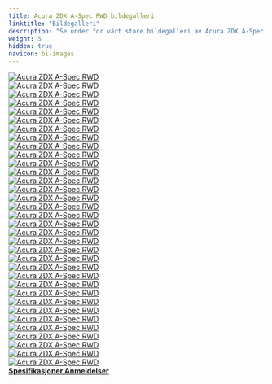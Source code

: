 ```yaml
---
title: Acura ZDX A-Spec RWD bildegalleri
linktitle: "Bildegalleri"
description: "Se under for vårt store bildegalleri av Acura ZDX A-Spec RWD. Klikk på bildene for høyoppløselige versjoner."
weight: 5
hidden: true
navicon: bi-images
---
```

<!-- markdownlint-disable MD033 -->
<div class="row" id ="my-gallery">
	<div class="pswp-grid-item col-6 col-md-4">
		<a href="https://media.evkx.net/multimedia/models/acura/zdx/zdx_a-spec_rwd/cameramirror_1.jpg"
data-pswp-src="https://media.evkx.net/multimedia/models/acura/zdx/zdx_a-spec_rwd/cameramirror_1.jpg"
data-pswp-width="3000"
data-pswp-height="1985" 
target="_blank">
			<img src="https://media.evkx.net/multimedia/models/acura/zdx/zdx_a-spec_rwd/cameramirror_1_xst.jpg" alt="Acura ZDX A-Spec RWD" class="img-fluid " />
		</a>
	</div>
	<div class="pswp-grid-item col-6 col-md-4">
		<a href="https://media.evkx.net/multimedia/models/acura/zdx/zdx_a-spec_rwd/charging_1.jpg"
data-pswp-src="https://media.evkx.net/multimedia/models/acura/zdx/zdx_a-spec_rwd/charging_1.jpg"
data-pswp-width="3000"
data-pswp-height="2250" 
target="_blank">
			<img src="https://media.evkx.net/multimedia/models/acura/zdx/zdx_a-spec_rwd/charging_1_xst.jpg" alt="Acura ZDX A-Spec RWD" class="img-fluid " />
		</a>
	</div>
	<div class="pswp-grid-item col-6 col-md-4">
		<a href="https://media.evkx.net/multimedia/models/acura/zdx/zdx_a-spec_rwd/detail_1.jpg"
data-pswp-src="https://media.evkx.net/multimedia/models/acura/zdx/zdx_a-spec_rwd/detail_1.jpg"
data-pswp-width="3000"
data-pswp-height="2000" 
target="_blank">
			<img src="https://media.evkx.net/multimedia/models/acura/zdx/zdx_a-spec_rwd/detail_1_xst.jpg" alt="Acura ZDX A-Spec RWD" class="img-fluid " />
		</a>
	</div>
	<div class="pswp-grid-item col-6 col-md-4">
		<a href="https://media.evkx.net/multimedia/models/acura/zdx/zdx_a-spec_rwd/exterior_1.jpg"
data-pswp-src="https://media.evkx.net/multimedia/models/acura/zdx/zdx_a-spec_rwd/exterior_1.jpg"
data-pswp-width="3000"
data-pswp-height="2000" 
target="_blank">
			<img src="https://media.evkx.net/multimedia/models/acura/zdx/zdx_a-spec_rwd/exterior_1_xst.jpg" alt="Acura ZDX A-Spec RWD" class="img-fluid " />
		</a>
	</div>
	<div class="pswp-grid-item col-6 col-md-4">
		<a href="https://media.evkx.net/multimedia/models/acura/zdx/zdx_a-spec_rwd/exterior_2.jpg"
data-pswp-src="https://media.evkx.net/multimedia/models/acura/zdx/zdx_a-spec_rwd/exterior_2.jpg"
data-pswp-width="3000"
data-pswp-height="2000" 
target="_blank">
			<img src="https://media.evkx.net/multimedia/models/acura/zdx/zdx_a-spec_rwd/exterior_2_xst.jpg" alt="Acura ZDX A-Spec RWD" class="img-fluid " />
		</a>
	</div>
	<div class="pswp-grid-item col-6 col-md-4">
		<a href="https://media.evkx.net/multimedia/models/acura/zdx/zdx_a-spec_rwd/exterior_3.jpg"
data-pswp-src="https://media.evkx.net/multimedia/models/acura/zdx/zdx_a-spec_rwd/exterior_3.jpg"
data-pswp-width="3000"
data-pswp-height="1999" 
target="_blank">
			<img src="https://media.evkx.net/multimedia/models/acura/zdx/zdx_a-spec_rwd/exterior_3_xst.jpg" alt="Acura ZDX A-Spec RWD" class="img-fluid " />
		</a>
	</div>
	<div class="pswp-grid-item col-6 col-md-4">
		<a href="https://media.evkx.net/multimedia/models/acura/zdx/zdx_a-spec_rwd/exterior_6.jpg"
data-pswp-src="https://media.evkx.net/multimedia/models/acura/zdx/zdx_a-spec_rwd/exterior_6.jpg"
data-pswp-width="3000"
data-pswp-height="2250" 
target="_blank">
			<img src="https://media.evkx.net/multimedia/models/acura/zdx/zdx_a-spec_rwd/exterior_6_xst.jpg" alt="Acura ZDX A-Spec RWD" class="img-fluid " />
		</a>
	</div>
	<div class="pswp-grid-item col-6 col-md-4">
		<a href="https://media.evkx.net/multimedia/models/acura/zdx/zdx_a-spec_rwd/frontseats_1.jpg"
data-pswp-src="https://media.evkx.net/multimedia/models/acura/zdx/zdx_a-spec_rwd/frontseats_1.jpg"
data-pswp-width="3000"
data-pswp-height="1997" 
target="_blank">
			<img src="https://media.evkx.net/multimedia/models/acura/zdx/zdx_a-spec_rwd/frontseats_1_xst.jpg" alt="Acura ZDX A-Spec RWD" class="img-fluid " />
		</a>
	</div>
	<div class="pswp-grid-item col-6 col-md-4">
		<a href="https://media.evkx.net/multimedia/models/acura/zdx/zdx_a-spec_rwd/frontseats_2.jpg"
data-pswp-src="https://media.evkx.net/multimedia/models/acura/zdx/zdx_a-spec_rwd/frontseats_2.jpg"
data-pswp-width="3000"
data-pswp-height="2250" 
target="_blank">
			<img src="https://media.evkx.net/multimedia/models/acura/zdx/zdx_a-spec_rwd/frontseats_2_xst.jpg" alt="Acura ZDX A-Spec RWD" class="img-fluid " />
		</a>
	</div>
	<div class="pswp-grid-item col-6 col-md-4">
		<a href="https://media.evkx.net/multimedia/models/acura/zdx/zdx_a-spec_rwd/frontseats_3.jpg"
data-pswp-src="https://media.evkx.net/multimedia/models/acura/zdx/zdx_a-spec_rwd/frontseats_3.jpg"
data-pswp-width="3000"
data-pswp-height="2137" 
target="_blank">
			<img src="https://media.evkx.net/multimedia/models/acura/zdx/zdx_a-spec_rwd/frontseats_3_xst.jpg" alt="Acura ZDX A-Spec RWD" class="img-fluid " />
		</a>
	</div>
	<div class="pswp-grid-item col-6 col-md-4">
		<a href="https://media.evkx.net/multimedia/models/acura/zdx/zdx_a-spec_rwd/headlights_1.jpg"
data-pswp-src="https://media.evkx.net/multimedia/models/acura/zdx/zdx_a-spec_rwd/headlights_1.jpg"
data-pswp-width="3000"
data-pswp-height="2000" 
target="_blank">
			<img src="https://media.evkx.net/multimedia/models/acura/zdx/zdx_a-spec_rwd/headlights_1_xst.jpg" alt="Acura ZDX A-Spec RWD" class="img-fluid " />
		</a>
	</div>
	<div class="pswp-grid-item col-6 col-md-4">
		<a href="https://media.evkx.net/multimedia/models/acura/zdx/zdx_a-spec_rwd/headlights_2.jpg"
data-pswp-src="https://media.evkx.net/multimedia/models/acura/zdx/zdx_a-spec_rwd/headlights_2.jpg"
data-pswp-width="3000"
data-pswp-height="2250" 
target="_blank">
			<img src="https://media.evkx.net/multimedia/models/acura/zdx/zdx_a-spec_rwd/headlights_2_xst.jpg" alt="Acura ZDX A-Spec RWD" class="img-fluid " />
		</a>
	</div>
	<div class="pswp-grid-item col-6 col-md-4">
		<a href="https://media.evkx.net/multimedia/models/acura/zdx/zdx_a-spec_rwd/headlights_3.jpg"
data-pswp-src="https://media.evkx.net/multimedia/models/acura/zdx/zdx_a-spec_rwd/headlights_3.jpg"
data-pswp-width="3000"
data-pswp-height="2249" 
target="_blank">
			<img src="https://media.evkx.net/multimedia/models/acura/zdx/zdx_a-spec_rwd/headlights_3_xst.jpg" alt="Acura ZDX A-Spec RWD" class="img-fluid " />
		</a>
	</div>
	<div class="pswp-grid-item col-6 col-md-4">
		<a href="https://media.evkx.net/multimedia/models/acura/zdx/zdx_a-spec_rwd/interior_1.jpg"
data-pswp-src="https://media.evkx.net/multimedia/models/acura/zdx/zdx_a-spec_rwd/interior_1.jpg"
data-pswp-width="3000"
data-pswp-height="1687" 
target="_blank">
			<img src="https://media.evkx.net/multimedia/models/acura/zdx/zdx_a-spec_rwd/interior_1_xst.jpg" alt="Acura ZDX A-Spec RWD" class="img-fluid " />
		</a>
	</div>
	<div class="pswp-grid-item col-6 col-md-4">
		<a href="https://media.evkx.net/multimedia/models/acura/zdx/zdx_a-spec_rwd/interior_2.jpg"
data-pswp-src="https://media.evkx.net/multimedia/models/acura/zdx/zdx_a-spec_rwd/interior_2.jpg"
data-pswp-width="3000"
data-pswp-height="1969" 
target="_blank">
			<img src="https://media.evkx.net/multimedia/models/acura/zdx/zdx_a-spec_rwd/interior_2_xst.jpg" alt="Acura ZDX A-Spec RWD" class="img-fluid " />
		</a>
	</div>
	<div class="pswp-grid-item col-6 col-md-4">
		<a href="https://media.evkx.net/multimedia/models/acura/zdx/zdx_a-spec_rwd/interior_3.jpg"
data-pswp-src="https://media.evkx.net/multimedia/models/acura/zdx/zdx_a-spec_rwd/interior_3.jpg"
data-pswp-width="3000"
data-pswp-height="2000" 
target="_blank">
			<img src="https://media.evkx.net/multimedia/models/acura/zdx/zdx_a-spec_rwd/interior_3_xst.jpg" alt="Acura ZDX A-Spec RWD" class="img-fluid " />
		</a>
	</div>
	<div class="pswp-grid-item col-6 col-md-4">
		<a href="https://media.evkx.net/multimedia/models/acura/zdx/zdx_a-spec_rwd/interior_4.jpg"
data-pswp-src="https://media.evkx.net/multimedia/models/acura/zdx/zdx_a-spec_rwd/interior_4.jpg"
data-pswp-width="2000"
data-pswp-height="1126" 
target="_blank">
			<img src="https://media.evkx.net/multimedia/models/acura/zdx/zdx_a-spec_rwd/interior_4_xst.jpg" alt="Acura ZDX A-Spec RWD" class="img-fluid " />
		</a>
	</div>
	<div class="pswp-grid-item col-6 col-md-4">
		<a href="https://media.evkx.net/multimedia/models/acura/zdx/zdx_a-spec_rwd/interior_5.jpg"
data-pswp-src="https://media.evkx.net/multimedia/models/acura/zdx/zdx_a-spec_rwd/interior_5.jpg"
data-pswp-width="2000"
data-pswp-height="1126" 
target="_blank">
			<img src="https://media.evkx.net/multimedia/models/acura/zdx/zdx_a-spec_rwd/interior_5_xst.jpg" alt="Acura ZDX A-Spec RWD" class="img-fluid " />
		</a>
	</div>
	<div class="pswp-grid-item col-6 col-md-4">
		<a href="https://media.evkx.net/multimedia/models/acura/zdx/zdx_a-spec_rwd/interior_6.jpg"
data-pswp-src="https://media.evkx.net/multimedia/models/acura/zdx/zdx_a-spec_rwd/interior_6.jpg"
data-pswp-width="2000"
data-pswp-height="1126" 
target="_blank">
			<img src="https://media.evkx.net/multimedia/models/acura/zdx/zdx_a-spec_rwd/interior_6_xst.jpg" alt="Acura ZDX A-Spec RWD" class="img-fluid " />
		</a>
	</div>
	<div class="pswp-grid-item col-6 col-md-4">
		<a href="https://media.evkx.net/multimedia/models/acura/zdx/zdx_a-spec_rwd/interior_7.jpg"
data-pswp-src="https://media.evkx.net/multimedia/models/acura/zdx/zdx_a-spec_rwd/interior_7.jpg"
data-pswp-width="2000"
data-pswp-height="1126" 
target="_blank">
			<img src="https://media.evkx.net/multimedia/models/acura/zdx/zdx_a-spec_rwd/interior_7_xst.jpg" alt="Acura ZDX A-Spec RWD" class="img-fluid " />
		</a>
	</div>
	<div class="pswp-grid-item col-6 col-md-4">
		<a href="https://media.evkx.net/multimedia/models/acura/zdx/zdx_a-spec_rwd/interior_8.jpg"
data-pswp-src="https://media.evkx.net/multimedia/models/acura/zdx/zdx_a-spec_rwd/interior_8.jpg"
data-pswp-width="2000"
data-pswp-height="1126" 
target="_blank">
			<img src="https://media.evkx.net/multimedia/models/acura/zdx/zdx_a-spec_rwd/interior_8_xst.jpg" alt="Acura ZDX A-Spec RWD" class="img-fluid " />
		</a>
	</div>
	<div class="pswp-grid-item col-6 col-md-4">
		<a href="https://media.evkx.net/multimedia/models/acura/zdx/zdx_a-spec_rwd/interior_9.jpg"
data-pswp-src="https://media.evkx.net/multimedia/models/acura/zdx/zdx_a-spec_rwd/interior_9.jpg"
data-pswp-width="2000"
data-pswp-height="1126" 
target="_blank">
			<img src="https://media.evkx.net/multimedia/models/acura/zdx/zdx_a-spec_rwd/interior_9_xst.jpg" alt="Acura ZDX A-Spec RWD" class="img-fluid " />
		</a>
	</div>
	<div class="pswp-grid-item col-6 col-md-4">
		<a href="https://media.evkx.net/multimedia/models/acura/zdx/zdx_a-spec_rwd/main_1.jpg"
data-pswp-src="https://media.evkx.net/multimedia/models/acura/zdx/zdx_a-spec_rwd/main_1.jpg"
data-pswp-width="3000"
data-pswp-height="1758" 
target="_blank">
			<img src="https://media.evkx.net/multimedia/models/acura/zdx/zdx_a-spec_rwd/main_1_xst.jpg" alt="Acura ZDX A-Spec RWD" class="img-fluid " />
		</a>
	</div>
	<div class="pswp-grid-item col-6 col-md-4">
		<a href="https://media.evkx.net/multimedia/models/acura/zdx/zdx_a-spec_rwd/mobileapp_1.jpg"
data-pswp-src="https://media.evkx.net/multimedia/models/acura/zdx/zdx_a-spec_rwd/mobileapp_1.jpg"
data-pswp-width="3000"
data-pswp-height="2249" 
target="_blank">
			<img src="https://media.evkx.net/multimedia/models/acura/zdx/zdx_a-spec_rwd/mobileapp_1_xst.jpg" alt="Acura ZDX A-Spec RWD" class="img-fluid " />
		</a>
	</div>
	<div class="pswp-grid-item col-6 col-md-4">
		<a href="https://media.evkx.net/multimedia/models/acura/zdx/zdx_a-spec_rwd/mobileapp_2.jpg"
data-pswp-src="https://media.evkx.net/multimedia/models/acura/zdx/zdx_a-spec_rwd/mobileapp_2.jpg"
data-pswp-width="3000"
data-pswp-height="2000" 
target="_blank">
			<img src="https://media.evkx.net/multimedia/models/acura/zdx/zdx_a-spec_rwd/mobileapp_2_xst.jpg" alt="Acura ZDX A-Spec RWD" class="img-fluid " />
		</a>
	</div>
	<div class="pswp-grid-item col-6 col-md-4">
		<a href="https://media.evkx.net/multimedia/models/acura/zdx/zdx_a-spec_rwd/screens_1.jpg"
data-pswp-src="https://media.evkx.net/multimedia/models/acura/zdx/zdx_a-spec_rwd/screens_1.jpg"
data-pswp-width="3000"
data-pswp-height="1687" 
target="_blank">
			<img src="https://media.evkx.net/multimedia/models/acura/zdx/zdx_a-spec_rwd/screens_1_xst.jpg" alt="Acura ZDX A-Spec RWD" class="img-fluid " />
		</a>
	</div>
	<div class="pswp-grid-item col-6 col-md-4">
		<a href="https://media.evkx.net/multimedia/models/acura/zdx/zdx_a-spec_rwd/screens_2.jpg"
data-pswp-src="https://media.evkx.net/multimedia/models/acura/zdx/zdx_a-spec_rwd/screens_2.jpg"
data-pswp-width="3000"
data-pswp-height="2250" 
target="_blank">
			<img src="https://media.evkx.net/multimedia/models/acura/zdx/zdx_a-spec_rwd/screens_2_xst.jpg" alt="Acura ZDX A-Spec RWD" class="img-fluid " />
		</a>
	</div>
	<div class="pswp-grid-item col-6 col-md-4">
		<a href="https://media.evkx.net/multimedia/models/acura/zdx/zdx_a-spec_rwd/screens_3.jpg"
data-pswp-src="https://media.evkx.net/multimedia/models/acura/zdx/zdx_a-spec_rwd/screens_3.jpg"
data-pswp-width="2729"
data-pswp-height="2046" 
target="_blank">
			<img src="https://media.evkx.net/multimedia/models/acura/zdx/zdx_a-spec_rwd/screens_3_xst.jpg" alt="Acura ZDX A-Spec RWD" class="img-fluid " />
		</a>
	</div>
	<div class="pswp-grid-item col-6 col-md-4">
		<a href="https://media.evkx.net/multimedia/models/acura/zdx/zdx_a-spec_rwd/screens_4.jpg"
data-pswp-src="https://media.evkx.net/multimedia/models/acura/zdx/zdx_a-spec_rwd/screens_4.jpg"
data-pswp-width="3000"
data-pswp-height="2250" 
target="_blank">
			<img src="https://media.evkx.net/multimedia/models/acura/zdx/zdx_a-spec_rwd/screens_4_xst.jpg" alt="Acura ZDX A-Spec RWD" class="img-fluid " />
		</a>
	</div>
	<div class="pswp-grid-item col-6 col-md-4">
		<a href="https://media.evkx.net/multimedia/models/acura/zdx/zdx_a-spec_rwd/screens_5.jpg"
data-pswp-src="https://media.evkx.net/multimedia/models/acura/zdx/zdx_a-spec_rwd/screens_5.jpg"
data-pswp-width="3000"
data-pswp-height="1595" 
target="_blank">
			<img src="https://media.evkx.net/multimedia/models/acura/zdx/zdx_a-spec_rwd/screens_5_xst.jpg" alt="Acura ZDX A-Spec RWD" class="img-fluid " />
		</a>
	</div>
	<div class="pswp-grid-item col-6 col-md-4">
		<a href="https://media.evkx.net/multimedia/models/acura/zdx/zdx_a-spec_rwd/speaker_1.jpg"
data-pswp-src="https://media.evkx.net/multimedia/models/acura/zdx/zdx_a-spec_rwd/speaker_1.jpg"
data-pswp-width="3000"
data-pswp-height="1687" 
target="_blank">
			<img src="https://media.evkx.net/multimedia/models/acura/zdx/zdx_a-spec_rwd/speaker_1_xst.jpg" alt="Acura ZDX A-Spec RWD" class="img-fluid " />
		</a>
	</div>
	<div class="pswp-grid-item col-6 col-md-4">
		<a href="https://media.evkx.net/multimedia/models/acura/zdx/zdx_a-spec_rwd/speaker_2.jpg"
data-pswp-src="https://media.evkx.net/multimedia/models/acura/zdx/zdx_a-spec_rwd/speaker_2.jpg"
data-pswp-width="3000"
data-pswp-height="2249" 
target="_blank">
			<img src="https://media.evkx.net/multimedia/models/acura/zdx/zdx_a-spec_rwd/speaker_2_xst.jpg" alt="Acura ZDX A-Spec RWD" class="img-fluid " />
		</a>
	</div>
	<div class="pswp-grid-item col-6 col-md-4">
		<a href="https://media.evkx.net/multimedia/models/acura/zdx/zdx_a-spec_rwd/trunk_1.jpg"
data-pswp-src="https://media.evkx.net/multimedia/models/acura/zdx/zdx_a-spec_rwd/trunk_1.jpg"
data-pswp-width="3000"
data-pswp-height="2000" 
target="_blank">
			<img src="https://media.evkx.net/multimedia/models/acura/zdx/zdx_a-spec_rwd/trunk_1_xst.jpg" alt="Acura ZDX A-Spec RWD" class="img-fluid " />
		</a>
	</div>
	<div class="pswp-grid-item col-6 col-md-4">
		<a href="https://media.evkx.net/multimedia/models/acura/zdx/zdx_a-spec_rwd/wheels_1.jpg"
data-pswp-src="https://media.evkx.net/multimedia/models/acura/zdx/zdx_a-spec_rwd/wheels_1.jpg"
data-pswp-width="1200"
data-pswp-height="800" 
target="_blank">
			<img src="https://media.evkx.net/multimedia/models/acura/zdx/zdx_a-spec_rwd/wheels_1_xst.jpg" alt="Acura ZDX A-Spec RWD" class="img-fluid " />
		</a>
	</div>
</div>
<script type="module">
  import PhotoSwipeLightbox from '/js/photoswipe-lightbox.esm.js';
    const lightbox = new PhotoSwipeLightbox({
       gallery: '#my-gallery',
        children: 'a',
        pswpModule: () => import('/js/photoswipe.esm.js')
    });
lightbox.init();
</script>
<div class="mt-3 mb-3">
<a href="../specifications/" class="text-decoration-none text-black">
<strong><i class="bi-arrow-left"></i> Spesifikasjoner </strong>
</a>
<a href="../reviews/" class="text-decoration-none text-black float-end">
<strong>Anmeldelser <i class="bi-arrow-right"></i></strong>
</a>
</div>
